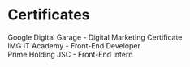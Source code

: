 # Certificates
Google Digital Garage - Digital Marketing Certificate <br>
IMG IT Academy - Front-End Developer <br>
Prime Holding JSC - Front-End Intern
